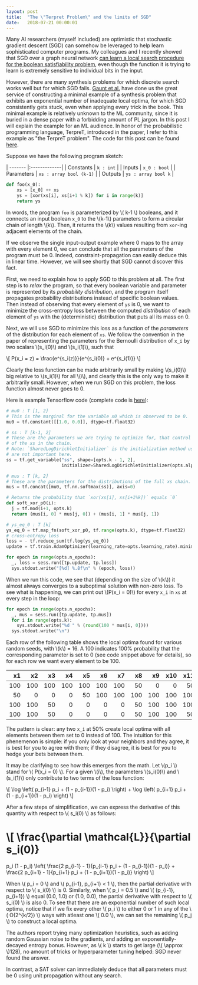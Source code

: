 ```yaml
---
layout: post
title:  "The \"Terpret Problem\" and the limits of SGD"
date:   2018-07-21 00:00:01
---
```

Many AI researchers (myself included) are optimistic that stochastic gradient descent (SGD) can somehow be leveraged to help learn sophisticated computer programs. My colleagues and I recently showed that SGD over a graph neural network [can learn a local search procedure for the boolean satisfiability problem](https://arxiv.org/abs/1802.03685), even though the function it is trying to learn is extremely sensitive to individual bits in the input.

However, there are many synthesis problems for which discrete search works well but for which SGD fails. [Gaunt et al.](https://arxiv.org/abs/1608.04428) have done us the great service of constructing a minimal example of a synthesis problem that exhibits an exponential number of inadequate local optima, for which SGD consistently gets stuck, even when applying every trick in the book. This minimal example is relatively unknown to the ML community, since it is buried in a dense paper with a forbidding amount of PL jargon. In this post I will explain the example for an ML audience. In honor of the probabilistic programming language, TerpreT, introduced in the paper, I refer to this example as "the TerpreT problem". The code for this post can be found [here](https://github.com/dselsam/terpret_problem).

Suppose we have the following program sketch:

| ------- |:-------------|
| Constants     | `k : int`            |
| Inputs        | `x_0 : bool`         |
| Parameters    | `xs : array bool (k-1)` |
| Outputs       | `ys : array bool k` |

```python
def foo(x_0):
    xs = [x_0] ++ xs
    ys = [xor(xs[i], xs[i+1 % k]) for i in range(k)]
    return ys
```

In words, the program `foo` is parameterized by \\( k-1 \\) booleans, and it connects an input boolean `x_0` to the \\(k-1\\) parameters to form a circular chain of length \\(k\\). Then, it returns the \\(k\\) values resulting from `xor`-ing adjacent elements of the chain.

If we observe the single input-output example where 0 maps to the array with every element 0, we can conclude that all the parameters of the program must be 0. Indeed, constraint-propagation can easily deduce this in linear time. However, we will see shortly that SGD cannot discover this fact.

First, we need to explain how to apply SGD to this problem at all. The first step is to *relax* the program, so that every boolean variable and parameter is represented by its *probability distribution*, and the program itself propagates probability distributions instead of specific boolean values. Then instead of observing that every element of `ys` is 0, we want to minimize the cross-entropy loss between the computed *distribution* of each element of `ys` with the (deterministic) distribution that puts all its mass on 0.

Next, we will use SGD to minimize this loss as a function of the *parameters* of the distribution for each element of `xs`. We follow the convention in the paper of representing the parameters for the Bernoulli distribution of `x_i` by two scalars \\(s_i(0)\\) and \\(s_i(1)\\), such that

\\[
P(x_i = z) = \frac{e^{s_i(z)}}{e^{s_i(0)} + e^{s_i(1)}}
\\]

Clearly the loss function can be made arbitrarily small by making \\(s_i(0)\\) big relative to \\(s_i(1)\\) for all \\(i\\), and clearly this is the only way to make it arbitrarily small. However, when we run SGD on this problem, the loss function almost never goes to 0.

Here is example Tensorflow code (complete code is [here](https://github.com/dselsam/terpret_problem)):

```python
# mu0 : T [1, 2]
# This is the marginal for the variable x0 which is observed to be 0.
mu0 = tf.constant([[1.0, 0.0]], dtype=tf.float32)

# ss : T [k-1, 2]
# These are the parameters we are trying to optimize for, that control the marginal distribution
# of the xs in the chain.
# Note: `SharedLogDirichletInitializer` is the initialization method used in the paper, and its details
# are not important here.
ss = tf.get_variable("ss", shape=[opts.k - 1, 2],
                     initializer=SharedLogDirichletInitializer(opts.alpha, opts.k - 1, 2))

# mus : T [k, 2]
# These are the parameters for the distributions of the full xs chain.
mus = tf.concat([mu0, tf.nn.softmax(ss)], axis=0)

# Returns the probability that `xor(xs[i], xs[i+1%k])` equals `0`
def soft_xor_p0(i):
  j = tf.mod(i+1, opts.k)
  return (mus[i, 0] * mus[j, 0]) + (mus[i, 1] * mus[j, 1])

# ys_eq_0 : T [k]
ys_eq_0 = tf.map_fn(soft_xor_p0, tf.range(opts.k), dtype=tf.float32)
# cross-entropy loss
loss = - tf.reduce_sum(tf.log(ys_eq_0))
update = tf.train.AdamOptimizer(learning_rate=opts.learning_rate).minimize(loss)

for epoch in range(opts.n_epochs):
  _, loss = sess.run([tp.update, tp.loss])
  sys.stdout.write("[%d] %.8f\n" % (epoch, loss))

```

When we run this code, we see that (depending on the size of \\(k\\)) it almost always converges to a suboptimal solution with non-zero loss.
To see what is happening, we can print out \\(P(x_i = 0)\\) for every `x_i` in `xs` at every step in the loop:

```python
for epoch in range(opts.n_epochs):
  _, mus = sess.run([tp.update, tp.mus])
  for i in range(opts.k):
    sys.stdout.write("%d " % (round(100 * mus[i, 0])))
  sys.stdout.write("\n")
```

Each row of the following table shows the local optima found for various random seeds, with \\(k\\) = 16. A 100 indicates 100% probability that the corresponding parameter is set to 0 (see code snippet above for details), so for each row we want every element to be 100.

| x1|  x2 |  x3 |  x4 |  x5 |  x6 |  x7 |  x8 |  x9 |  x10 |  x11 |  x12 |  x13 |  x14 |  x15 |
|--:|----:|----:|----:|----:|----:|----:|----:|----:|----:|----:|----:|----:|----:|----:|
100 | 100 | 100 | 100 | 100 | 100 | 100 |  50 |   0 |   0 |  50 | 100 | 100 | 100 | 100
50  |   0 |   0 |   0 |  50 | 100 | 100 | 100 | 100 | 100 | 100 | 100 | 100 | 100 | 100
100 | 100 | 50  |   0 |   0 |   0 |  0 | 50 | 100 | 100 | 100 | 100 | 100 | 100 | 100
100 | 100 | 50  |   0 |   0 |   0 |  0 | 50 | 100 | 100 | 50 | 0 | 50 | 100 | 100

The pattern is clear: any two `x_i` at 50% create local optima with all elements between them set to 0 instead of 100.
The intuition for this phenemenon is simple: if you only look at your neighbors and they agree, it is best for you to agree with them; if they disagree, it is best for you to hedge your bets between them.

It may be clarifying to see how this emerges from the math.
Let \\(p_i \\) stand for \\( P(x_i = 0) \\).
For a given \\(i\\), the parameters \\(s_i(0)\\) and \\(s_i(1)\\) only contribute to two terms of the loss function:

\\[
\\log \\left( p_{i-1} p_i + (1 - p_{i-1})(1 - p_i) \\right)
+
\\log \\left( p_{i+1} p_i + (1 - p_{i+1})(1 - p_i) \\right)
\\]

After a few steps of simplification, we can express the derivative of this quantity with respect to \\( s_i(0) \\) as follows:

\\[
\\frac{\\partial \\mathcal{L}}{\\partial s_i(0)}
=
p_i (1 - p_i) \\left( \\frac{2 p_{i-1} - 1}{p_{i-1} p_i + (1 - p_{i-1})(1 - p_i)} +
\\frac{2 p_{i+1} - 1}{p_{i+1} p_i + (1 - p_{i+1})(1 - p_i)} \\right)
\\]

When \\( p_i = 0 \\) and \\( p_{i-1}, p_{i+1} < 1 \\), then the partial derivative with respect to \\( s_i(0) \\) is 0.
Similarly, when \\( p_i = 0.5 \\) and \\( (p_{i-1}, p_{i+1}) \\) equal (0.0, 1.0) or (1.0, 0.0), the partial derivative with respect to \\( s_i(0) \\) is also 0. To see that there are an exponential number of such local optima, notice that if we fix every other \\( p_i \\) to either 0 or 1 in any of the \\( O(2^{k/2}) \\) ways with atleast one \\( 0.0 \\), we can set the remaining \\( p_j \\) to construct a local optima.

The authors report trying many optimization heuristics, such as adding random Gaussian noise to the gradients, and adding an exponentially-decayed entropy bonus. However, as \\( k \\) starts to get large (\\( \approx \\)128), no amount of tricks or hyperparameter tuning helped: SGD never found the answer.

In contrast, a SAT solver can immediately deduce that all parameters must be 0 using unit propagation without any search.
